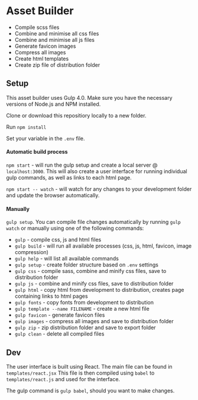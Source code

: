 # Asset Builder

- Compile scss files
- Combine and minimise all css files
- Combine and minimise all js files
- Generate favicon images
- Compress all images
- Create html templates
- Create zip file of distribution folder

## Setup

This asset builder uses Gulp 4.0. Make sure you have the necessary versions of Node.js and NPM installed.

Clone or download this repositiory locally to a new folder.

Run `npm install`

Set your variable in the `.env` file. 

#### Automatic build process
`npm start` - will run the gulp setup and create a local server @ `localhost:3000`.
This will also create a user interface for running individual gulp commands, as well as links to each html page.

`npm start -- watch` - will watch for any changes to your development folder and update the browser automatically.


#### Manually
`gulp setup`. You can compile file changes automatically by running `gulp watch` or manually using one of the following commands:

- `gulp` - compile css, js and html files
- `gulp build` - will run all available processes (css, js, html, favicon, image compression)
- `gulp help` - will list all available commands
- `gulp setup` - create folder structure based on `.env` settings
- `gulp css` - compile sass, combine and minify css files, save to distribution folder
- `gulp js` - combine and minify css files, save to distribution folder
- `gulp html` - copy html from development to distribution, creates page containing links to html pages
- `gulp fonts` - copy fonts from development to distribution
- `gulp template --name FILENAME` - create a new html file
- `gulp favicon` - generate favicon files
- `gulp images` - compress all images and save to distribution folder
- `gulp zip` - zip distribution folder and save to export folder
- `gulp clean` - delete all compiled files


## Dev

The user interface is built using React. The main file can be found in `templates/react.jsx`
This file is then compiled using `babel` to `templates/react.js` and used for the interface.

The gulp command is `gulp babel`, should you want to make changes.

